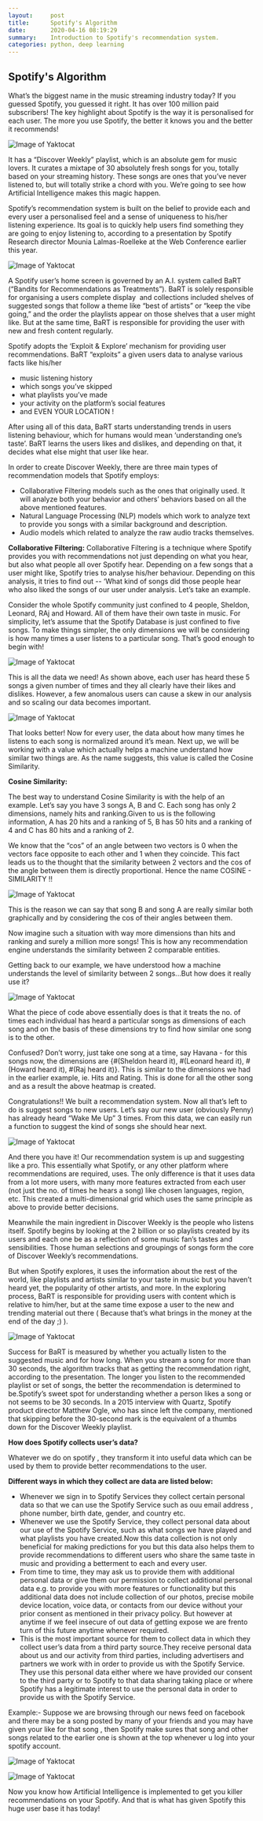 ```yaml
---
layout:     post
title:      Spotify's Algorithm
date:       2020-04-16 08:19:29
summary:    Introduction to Spotify's recommendation system.
categories: python, deep learning
---
```


## Spotify's Algorithm

What’s the biggest name in the music streaming industry today? If you guessed Spotify, you guessed it right. It has over 100 million paid subscribers! The key highlight about Spotify is the way it is personalised for each user. The more you use Spotify, the better it knows you and the better it recommends!

![Image of Yaktocat](https://github.com/djinit-ai/djinit-ai.github.io/blob/master/images/ss11.png)

It has a “Discover Weekly” playlist, which is an absolute gem for music lovers. It curates a mixtape of 30 absolutely fresh songs for you, totally based on your streaming history. These songs are ones that you’ve never listened to, but will totally strike a chord with you. We’re going to see how Artificial Intelligence makes this magic happen.

Spotify’s recommendation system is built on the belief to provide each and every user a personalised feel and a sense of uniqueness to his/her listening experience. Its goal is to quickly help users find something they are going to enjoy listening to, according to a presentation by Spotify Research director Mounia Lalmas-Roelleke at the Web Conference earlier this year.

![Image of Yaktocat](https://github.com/djinit-ai/djinit-ai.github.io/blob/master/images/ss22.png)

A Spotify user’s home screen is governed by an A.I. system called BaRT (“Bandits for Recommendations as Treatments”). BaRT is solely responsible for organising a users complete display  and collections included shelves of suggested songs that follow a theme like “best of artists” or “keep the vibe going,” and the order the playlists appear on those shelves that a user might like. But at the same time, BaRT is responsible for providing the user with new and fresh content regularly.

Spotify adopts the ‘Exploit & Explore’ mechanism for providing user recommendations. BaRT “exploits” a given users data to analyse various facts like his/her 
- music listening history
- which songs you’ve skipped
- what playlists you’ve made
- your activity on the platform’s social features
- and EVEN YOUR LOCATION !

After using all of this data, BaRT starts understanding trends in users listening behaviour, which for humans would mean ‘understanding one’s taste’. BaRT learns the users likes and dislikes, and depending on that, it decides what else might that user like hear.

In order to create Discover Weekly, there are three main types of recommendation models that Spotify employs:
- Collaborative Filtering models such as the ones that originally used. It will analyze both your behavior and others’ behaviors based on all the above mentioned features.
- Natural Language Processing (NLP) models which work to analyze text to provide you songs with a similar background and description.
- Audio models which related to analyze the raw audio tracks themselves.

**Collaborative Filtering:**
Collaborative Filtering is a technique where Spotify provides you with recommendations not just depending on what you hear, but also what people all over Spotify hear. Depending on a few songs that a user might like, Spotify tries to analyse his/her behaviour. Depending on this analysis, it tries to find out -- ‘What kind of songs did those people hear who also liked the songs of our user under analysis. Let’s take an example.

Consider the whole Spotify community just confined to 4 people, Sheldon, Leonard, RAj and Howard. All of them have their own taste in music. For simplicity, let’s assume that the Spotify Database is just confined to five songs. To make things simpler, the only dimensions we will be considering is how many times a user listens to a particular song. That’s good enough to begin with!

![Image of Yaktocat](https://github.com/djinit-ai/djinit-ai.github.io/blob/master/images/ss33.png)

This is all the data we need! As shown above, each user has heard these 5 songs a given number of times and they all clearly have their likes and dislikes. However, a few anomalous users can cause a skew in our analysis and so scaling our data becomes important.

![Image of Yaktocat](https://github.com/djinit-ai/djinit-ai.github.io/blob/master/images/ss44.png)

That looks better! Now for every user, the data about how many times he listens to each song is normalized around it’s mean.
Next up, we will be working with a value which actually helps a machine understand how similar two things are. As the name suggests, this value is called the Cosine Similarity.

**Cosine Similarity:**

The best way to understand Cosine Similarity is with the help of an example. Let’s say you have 3 songs A, B and C. Each song has only 2 dimensions, namely hits and ranking.Given to us is the following information, A has 20 hits and a ranking of 5, B has 50 hits and a ranking of 4 and C has 80 hits and a ranking of 2.

We know that the “cos” of an angle between two vectors is 0 when the vectors face opposite to each other and 1 when they coincide. This fact leads us to the thought that the similarity between 2 vectors and the cos of the angle between them is directly proportional. Hence the name COSINE - SIMILARITY !!

![Image of Yaktocat](https://github.com/djinit-ai/djinit-ai.github.io/blob/master/images/ss55.png)

This is the reason we can say that song B and song A are really similar both graphically and by considering the cos of their angles between them.

Now imagine such a situation with way more dimensions than hits and ranking and surely a million more songs! This is how any recommendation engine understands the similarity between 2 comparable entities.

Getting back to our example, we have understood how a machine understands the level of similarity between 2 songs...But how does it really use it?

![Image of Yaktocat](https://github.com/djinit-ai/djinit-ai.github.io/blob/master/images/ss66.png)

What the piece of code above essentially does is that it treats the no. of times each individual has heard a particular songs as dimensions of each song and on the basis of these dimensions try to find how similar one song is to the other.

Confused? Don’t worry, just take one song at a time, say Havana - for this songs now, the dimensions are {#(Sheldon heard it), #(Leonard heard it), #(Howard heard it), #(Raj heard it)}. This is similar to the dimensions we had in the earlier example, ie. Hits and Rating. This is done for all the other song and as a result the above heatmap is created.

Congratulations!! We built a recommendation system. Now all that’s left to do is suggest songs to new users. Let’s say our new user (obviously Penny) has already heard “Wake Me Up” 3 times. From this data, we can easily run a function to suggest the kind of songs she should hear next.

![Image of Yaktocat](https://github.com/djinit-ai/djinit-ai.github.io/blob/master/images/ss77.png)

And there you have it! Our recommendation system is up and suggesting like a pro. This essentially what Spotify, or any other platform where recommendations are required, uses. The only difference is that it uses data from a lot more users, with many more features extracted from each user (not just the no. of times he hears a song) like chosen languages, region, etc. This created a multi-dimensional grid which uses the same principle as above to provide better decisions.

Meanwhile the main ingredient in Discover Weekly is the people who listens itself. Spotify begins by looking at the 2 billion or so playlists created by its users and each one be as a reflection of some music fan’s tastes and sensibilities. Those human selections and groupings of songs form the core of Discover Weekly’s recommendations.

But when Spotify explores, it uses the information about the rest of the world, like playlists and artists similar to your taste in music but you haven’t heard yet, the popularity of other artists, and more. In the exploring process, BaRT is responsible for providing users with content which is relative to him/her, but at the same time expose a user to the new and trending material out there ( Because that’s what brings in the money at the end of the day ;) ).

![Image of Yaktocat](https://github.com/djinit-ai/djinit-ai.github.io/blob/master/images/ss88.png)

Success for BaRT is measured by whether you actually listen to the suggested music and for how long. When you stream a song for more than 30 seconds, the algorithm tracks that as getting the recommendation right, according to the presentation. The longer you listen to the recommended playlist or set of songs, the better the recommendation is determined to be.Spotify’s sweet spot for understanding whether a person likes a song or not seems to be 30 seconds. In a 2015 interview with Quartz, Spotify product director Matthew Ogle, who has since left the company, mentioned that skipping before the 30-second mark is the equivalent of a thumbs down for the Discover Weekly playlist.



**How does Spotify collects user’s data?**

Whatever we do on spotify , they transform it into useful data which can be used by them to provide better recommendations to the user. 

**Different ways in which they collect are data are listed below:**
- Whenever we sign in to Spotify Services they collect certain personal data so that we can use the Spotify Service such as ouu email address , phone number, birth date, gender, and country etc.
- Whenever we use the Spotify Service, they collect personal data about our use of the Spotify Service, such as what songs we have played and what playlists you have created.Now this data collection is not only beneficial for making predictions for you but this data also helps them to provide recommendations to different users who share the same taste in  music and providing a betterment to each and every user.
- From time to time, they may ask us to provide them with additional personal data or give them our permission to collect additional personal data e.g. to provide you with more features or functionality but this additional data does not include collection of our  photos, precise mobile device location, voice data, or contacts from our device without your prior consent as mentioned in their privacy policy. But however at anytime if we feel insecure of out data of getting expose we are frento turn of this future anytime whenever required.
- This is the most important source for them to collect data in which they collect user’s data from a third party source.They receive personal data about us and our activity from third parties, including advertisers and partners we work with in order to provide us with the Spotify Service. They use this personal data either where we have provided our consent to the third party or to Spotify to that data sharing taking place or where Spotify has a legitimate interest to use the personal data in order to provide us with the Spotify Service.


Example:- Suppose we are browsing through our news feed on facebook and there may be a song posted by many of your friends and you may have given your like for that song , then Spotify make sures that song and other songs related to the earlier one is shown at the top whenever u log into your spotify account.


![Image of Yaktocat](https://github.com/djinit-ai/djinit-ai.github.io/blob/master/images/ss99.png)

![Image of Yaktocat](https://github.com/djinit-ai/djinit-ai.github.io/blob/master/images/ss10.png)

Now you know how Artificial Intelligence is implemented to get you killer recommendations on your Spotify. And that is what has given Spotify this huge user base it has today!
